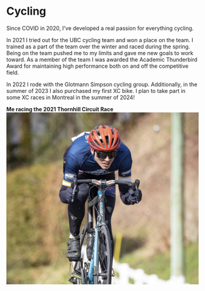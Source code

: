 # Cycling   

Since COVID in 2020, I've developed a real passion for everything cycling.

In 2021 I tried out for the UBC cycling team and won a place on the team. I trained as a part of the team over the winter and raced during the spring. Being on the team pushed me to my limits and gave me new goals to work toward. As a member of the team I was awarded the Academic Thunderbird Award for maintaining high performance both on and off the competitive field.

In 2022 I rode with the Glotmann Simpson cycling group. Additionally, in the summer of 2023 I also purchased my first XC bike. I plan to take part in some XC races in Montreal in the summer of 2024!

**Me racing the 2021 Thornhill Circuit Race**
![](./media/bike.jpg)
